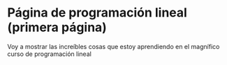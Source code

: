 # Página de programación lineal (primera página)
Voy a mostrar las increíbles cosas que estoy aprendiendo en el magnífico curso de programación lineal
